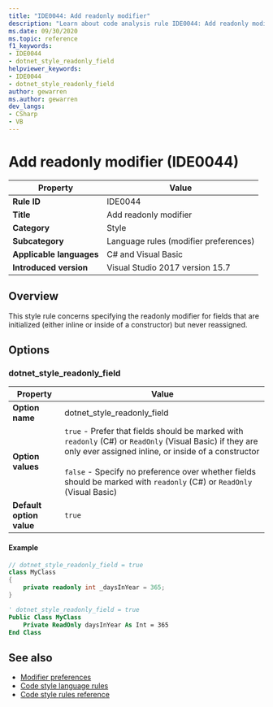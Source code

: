```yaml
---
title: "IDE0044: Add readonly modifier"
description: "Learn about code analysis rule IDE0044: Add readonly modifier"
ms.date: 09/30/2020
ms.topic: reference
f1_keywords:
- IDE0044
- dotnet_style_readonly_field
helpviewer_keywords:
- IDE0044
- dotnet_style_readonly_field
author: gewarren
ms.author: gewarren
dev_langs:
- CSharp
- VB
---
```

# Add readonly modifier (IDE0044)

|Property|Value|
|-|-|
| **Rule ID** | IDE0044 |
| **Title** | Add readonly modifier |
| **Category** | Style |
| **Subcategory** | Language rules (modifier preferences) |
| **Applicable languages** | C# and Visual Basic |
| **Introduced version** | Visual Studio 2017 version 15.7 |

## Overview

This style rule concerns specifying the readonly modifier for fields that are initialized (either inline or inside of a constructor) but never reassigned.

## Options

### dotnet\_style\_readonly\_field

|Property|Value|
|-|-|
| **Option name** | dotnet_style_readonly_field |
| **Option values** | `true` - Prefer that fields should be marked with `readonly` (C#) or `ReadOnly` (Visual Basic) if they are only ever assigned inline, or inside of a constructor<br /><br />`false` - Specify no preference over whether fields should be marked with `readonly` (C#) or `ReadOnly` (Visual Basic) |
| **Default option value** | `true` |

#### Example

```csharp
// dotnet_style_readonly_field = true
class MyClass
{
    private readonly int _daysInYear = 365;
}
```

```vb
' dotnet_style_readonly_field = true
Public Class MyClass
    Private ReadOnly daysInYear As Int = 365
End Class
```

## See also

- [Modifier preferences](modifier-preferences.md)
- [Code style language rules](language-rules.md)
- [Code style rules reference](index.md)
